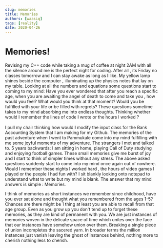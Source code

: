 ```yaml
---
slug: memories
title: Memories
authors: [waasiq]
tags: [reality]
date: 2020-04-26
---
```


# Memories! 

<p style = {{textAlign:"justify"}}>
Revising my C++ code while taking a mug of coffee at night 2AM with all the silence around me is the perfect night for coding.
After all , its Friday no classes tomorrow and I can stay awake as long as I like. My yellow lamp shines beside the computer , illuminating up 
the physics notes that lay on my table. Looking at all the numbers and equations some questions start to coming to my mind: 
Have you ever wondered that after you reach a specific age, when you are awaiting the angel of death to come and take you , how would you feel? 
What would you think at that moment? Would you be fulfilled with your life or be filled with regrets? These questions sometime takes to my mind
absorbing me into endless thoughts. Thinking whether would I remember the lines of code I wrote or the hours I worked ? 
<br /><br />
I pull my chair thinking how would I modify the input class for the Bank Accounting System that I am making for my Github. The memories of 
the past adventure when I went to Pammukale come into my mind fulfilling with me some joyful moments of my adventure. The strangers I met
and talked to. 5 years backwards: I am sitting in home, playing Call of Duty studying and enjoying football games. These small memories give
me burst of joy and I start to think of simpler times without any stress. The above asked questions suddenly start to come into my 
mind once again out of nowhere. Would I remember these nights I worked hard , the hours of video games I played or the people I had fun 
with? I sit blankly looking onto notepad to understand what to write but my mind is blank. The answer that my mind answers is simple : Memories.

I think of memories as short instances we remember since childhood, have you ever sat alone and thought what you remembered from the 
ages 1-5? Chances are there might be 1 thing at least you are able to recall from that age group. Even as you grow up you don't tend up to forget 
these memories, as they are kind of permanent with you. We are just instances of memories woven in the delicate space of time which unites over
the face that our instances have somehow union over them. Breaking a single piece of union incompletes the sacered yarn. In broader terms the 
million instances just vanish leaving the ghost of instances behind, nothing more to cherish nothing less to cherish.
</p>
